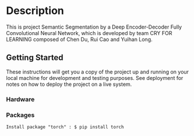 # Description

This is project Semantic Segmentation by a Deep Encoder-Decoder Fully Convolutional Neural Network, which is developed by team CRY FOR LEARNING composed of Chen Du, Rui Cao and Yuihan Long.

## Getting Started

These instructions will get you a copy of the project up and running on your local machine for development and testing purposes. See deployment for notes on how to deploy the project on a live system.

### Hardware



### Packages

```Shell
Install package "torch" : $ pip install torch
```


